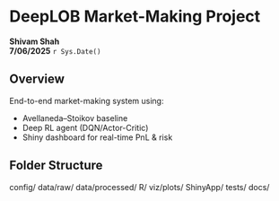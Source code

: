 # DeepLOB Market-Making Project

**Shivam Shah**  
**7/06/2025** `r Sys.Date()`

## Overview
End-to-end market-making system using:
- Avellaneda–Stoikov baseline
- Deep RL agent (DQN/Actor-Critic)
- Shiny dashboard for real-time PnL & risk

## Folder Structure
config/
data/raw/
data/processed/
R/
viz/plots/
ShinyApp/
tests/
docs/